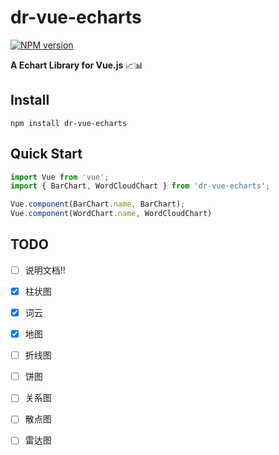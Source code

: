 # dr-vue-echarts
[![NPM version](https://badge.fury.io/js/dr-vue-echarts.svg)](https://www.npmjs.com/package/dr-vue-echarts)

**A Echart Library for Vue.js** 📈📊

## Install
```node
npm install dr-vue-echarts
```

## Quick Start
```js
import Vue from 'vue';
import { BarChart, WordCloudChart } from 'dr-vue-echarts';

Vue.component(BarChart.name, BarChart);
Vue.component(WordChart.name, WordCloudChart)
```

## TODO
- [ ] 说明文档‼️
- [x] 柱状图
- [x] 词云
- [x] 地图
- [ ] 折线图
- [ ] 饼图
- [ ] 关系图
- [ ] 散点图
- [ ] 雷达图



